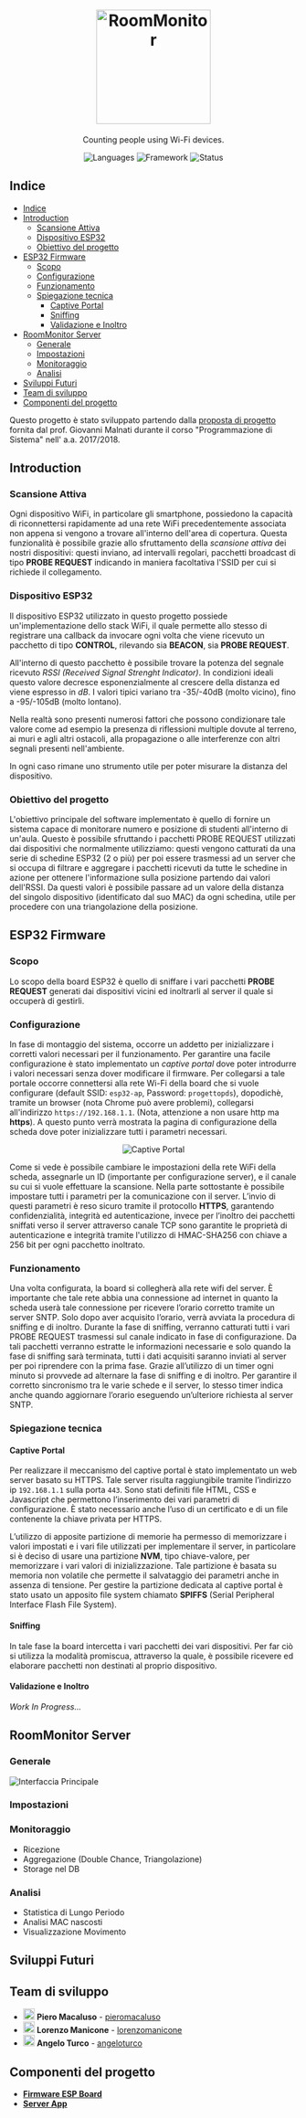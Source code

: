 <h1 align="center">
  <a href="https://github.com/pieromacaluso/RoomMonitor" title="RoomMonitor Documentation">
    <img alt="RoomMonitor" src="RoomMonitor/resources/logo.svg" width="200px" height="200px" />
  </a>
  <br/>
</h1>

<p align="center">
  Counting people using Wi-Fi devices.
</p>

<p align="center">
 <img alt="Languages" src="https://img.shields.io/badge/Languages-C%20|%20C%2B%2B-orange"/>
 <img alt="Framework" src="https://img.shields.io/badge/Framework-Qt-green"/>
 <img alt="Status" src="https://img.shields.io/badge/Status-WIP-yellow"/>
</p>

## Indice

- [Indice](#indice)
- [Introduction](#introduction)
  - [Scansione Attiva](#scansione-attiva)
  - [Dispositivo ESP32](#dispositivo-esp32)
  - [Obiettivo del progetto](#obiettivo-del-progetto)
- [ESP32 Firmware](#esp32-firmware)
  - [Scopo](#scopo)
  - [Configurazione](#configurazione)
  - [Funzionamento](#funzionamento)
  - [Spiegazione tecnica](#spiegazione-tecnica)
    - [Captive Portal](#captive-portal)
    - [Sniffing](#sniffing)
    - [Validazione e Inoltro](#validazione-e-inoltro)
- [RoomMonitor Server](#roommonitor-server)
  - [Generale](#generale)
  - [Impostazioni](#impostazioni)
  - [Monitoraggio](#monitoraggio)
  - [Analisi](#analisi)
- [Sviluppi Futuri](#sviluppi-futuri)
- [Team di sviluppo](#team-di-sviluppo)
- [Componenti del progetto](#componenti-del-progetto)

Questo progetto è stato sviluppato partendo dalla [proposta di progetto](stuff/specs.pdf) fornita dal prof. Giovanni Malnati durante il corso "Programmazione di Sistema" nell' a.a. 2017/2018.

## Introduction

### Scansione Attiva

Ogni dispositivo WiFi, in particolare gli smartphone, possiedono la capacità di riconnettersi rapidamente ad una rete WiFi precedentemente associata non appena si vengono a trovare all'interno dell'area di copertura. Questa funzionalità è possibile grazie allo sfruttamento della *scansione attiva* dei nostri dispositivi: questi inviano, ad intervalli regolari, pacchetti broadcast di tipo **PROBE REQUEST** indicando in maniera facoltativa l'SSID per cui si richiede il collegamento.

### Dispositivo ESP32

Il dispositivo ESP32 utilizzato in questo progetto possiede un'implementazione dello stack WiFi, il quale permette allo stesso di registrare una callback da invocare ogni volta che viene ricevuto un pacchetto di tipo **CONTROL**, rilevando sia **BEACON**, sia **PROBE REQUEST**.

All'interno di questo pacchetto è possibile trovare la potenza del segnale ricevuto *RSSI (Received Signal Strenght Indicator)*. In condizioni ideali questo valore decresce esponenzialmente al crescere della distanza ed viene espresso in *dB*. I valori tipici variano tra -35/-40dB (molto vicino), fino a -95/-105dB (molto lontano).

Nella realtà sono presenti numerosi fattori che possono condizionare tale valore come ad esempio la presenza di riflessioni multiple dovute al terreno, ai muri e agli altri ostacoli, alla propagazione o alle interferenze con altri segnali presenti nell'ambiente.

In ogni caso rimane uno strumento utile per poter misurare la distanza del dispositivo.

### Obiettivo del progetto

L'obiettivo principale del software implementato è quello di fornire un sistema capace di monitorare numero e posizione di studenti all'interno di un'aula. Questo è possibile sfruttando i pacchetti PROBE REQUEST utilizzati dai dispositivi che normalmente utilizziamo: questi vengono catturati da una serie di schedine ESP32 (2 o più) per poi essere trasmessi ad un server che si occupa di filtrare e aggregare i pacchetti ricevuti da tutte le schedine in azione per ottenere l'informazione sulla posizione partendo dai valori dell'RSSI.
Da questi valori è possibile passare ad un valore della distanza del singolo dispositivo (identificato dal suo MAC) da ogni schedina, utile per procedere con una triangolazione della posizione.

## ESP32 Firmware

### Scopo

Lo scopo della board ESP32 è quello di sniffare i vari pacchetti **PROBE REQUEST** generati dai dispositivi vicini ed inoltrarli al server il quale si occuperà di gestirli.

### Configurazione

In fase di montaggio del sistema, occorre un addetto per inizializzare i corretti valori necessari per il funzionamento.
Per garantire una facile configurazione è stato implementato un *captive portal* dove poter introdurre i valori necessari senza dover modificare il firmware.
Per collegarsi a tale portale occorre connettersi alla rete Wi-Fi della board che si vuole configurare (default SSID: `esp32-ap`, Password: `progettopds`), dopodichè, tramite un browser (nota Chrome può avere problemi), collegarsi all'indirizzo `https://192.168.1.1`. (Nota, attenzione a non usare http ma **https**).
A questo punto verrà mostrata la pagina di configurazione della scheda dove poter inizializzare tutti i parametri necessari.
<div align="center">

![Captive Portal](stuff/img/captive.jpg)

</div>

Come si vede è possibile cambiare le impostazioni della rete WiFi della scheda, assegnarle un ID (importante per configurazione server), e il canale su cui si vuole effettuare la scansione. Nella parte sottostante è possibile impostare tutti i parametri per la comunicazione con il server.
L’invio di questi parametri è reso sicuro tramite il protocollo **HTTPS**, garantendo confidenzialità, integrità ed autenticazione, invece per l’inoltro dei pacchetti sniffati verso il server attraverso canale TCP sono garantite le proprietà di autenticazione e integrità tramite l'utilizzo di HMAC-SHA256 con chiave a 256 bit per ogni pacchetto inoltrato.

### Funzionamento

Una volta configurata, la board si collegherà alla rete wifi del server. È importante che tale rete abbia una connessione ad internet in quanto la scheda userà tale connessione per ricevere l’orario corretto tramite un server SNTP.
Solo dopo aver acquisito l’orario, verrà avviata la procedura di sniffing e di inoltro.
Durante la fase di sniffing, verranno catturati tutti i vari PROBE REQUEST trasmessi sul canale indicato in fase di configurazione. Da tali pacchetti verranno estratte le informazioni necessarie e solo quando la fase di sniffing sarà terminata, tutti i dati acquisiti saranno inviati al server per poi riprendere con la prima fase.
Grazie all’utilizzo di un timer ogni minuto si provvede ad alternare la fase di sniffing e di inoltro. Per garantire il corretto sincronismo tra le varie schede e il server, lo stesso timer indica anche quando aggiornare l’orario eseguendo un’ulteriore richiesta al server SNTP.

### Spiegazione tecnica

#### Captive Portal

Per realizzare il meccanismo del captive portal è stato implementato un web server basato su HTTPS. Tale server risulta raggiungibile tramite l’indirizzo ip `192.168.1.1` sulla porta `443`. Sono stati definiti file HTML, CSS e Javascript che permettono l’inserimento dei vari parametri di configurazione.
È stato necessario anche l’uso di un certificato e di un file contenente la chiave privata per HTTPS.

L’utilizzo di apposite partizione di memorie ha permesso di memorizzare i valori impostati e i vari file utilizzati per implementare il server, in particolare si è deciso di usare una partizione **NVM**, tipo chiave-valore, per memorizzare i vari valori di inizializzazione. Tale partizione è basata su memoria non volatile che permette il salvataggio dei parametri anche in assenza di tensione.
Per gestire la partizione dedicata al captive portal è stato usato un apposito file system chiamato **SPIFFS** (Serial Peripheral Interface Flash File System).
 
#### Sniffing

In tale fase la board intercetta i vari pacchetti dei vari dispositivi. Per far ciò si utilizza la modalità promiscua, attraverso la quale, è possibile ricevere ed elaborare pacchetti non destinati al proprio dispositivo.

#### Validazione e Inoltro

*Work In Progress...*

## RoomMonitor Server

### Generale

![Interfaccia Principale]()

### Impostazioni

### Monitoraggio

- Ricezione
- Aggregazione (Double Chance, Triangolazione)
- Storage nel DB

### Analisi

- Statistica di Lungo Periodo
- Analisi MAC nascosti
- Visualizzazione Movimento

## Sviluppi Futuri



## Team di sviluppo

- <img alt="avatar" src="https://github.com/pieromacaluso.png" width="20px" height="20px"> **Piero Macaluso** - [pieromacaluso](https://github.com/pieromacaluso)
- <img alt="avatar" src="https://github.com/lorenzomanicone.png" width="20px" height="20px"> **Lorenzo Manicone** - [lorenzomanicone](https://github.com/lorenzomanicone)
- <img alt="avatar" src="https://github.com/angeloturco.png" width="20px" height="20px"> **Angelo Turco** - [angeloturco](https://github.com/angeloturco)

## Componenti del progetto

- [**Firmware ESP Board**](ESP32firmwareCLion)
- [**Server App**](RoomMonitor)
